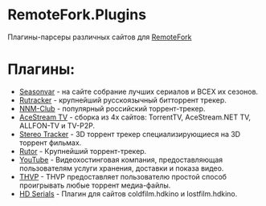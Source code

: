 # RemoteFork.Plugins
Плагины-парсеры различных сайтов для [RemoteFork](https://github.com/ShutovPS/RemoteFork)
# Плагины:
- [Seasonvar](https://github.com/ShutovPS/RemoteFork.Plugins/tree/seasonvar) - на сайте собрание лучших сериалов и ВСЕХ их сезонов.
- [Rutracker](https://github.com/ShutovPS/RemoteFork.Plugins/tree/rutracker) - крупнейший русскоязычный битторрент трекер.
- [NNM-Club](https://github.com/ShutovPS/RemoteFork.Plugins/tree/nnmclub) - популярный российский торрент-трекер.
- [AceStream TV](https://github.com/ShutovPS/RemoteFork.Plugins/tree/acestreamtv) - сборка из 4х сайтов: TorrentTV, AceStream.NET TV, ALLFON-TV и TV-P2P.
- [Stereo Tracker](https://github.com/ShutovPS/RemoteFork.Plugins/tree/stereotracker) - 3D торрент трекер специализирующиеся на 3D торрент фильмах.
- [Rutor](https://github.com/ShutovPS/RemoteFork.Plugins/tree/rutor) - Крупнейший торрент-трекер.
- [YouTube](https://github.com/ShutovPS/RemoteFork.Plugins/tree/youtube) - Видеохостинговая компания, предоставляющая пользователям услуги хранения, доставки и показа видео.
- [THVP](https://github.com/ShutovPS/RemoteFork.Plugins/tree/thvp) - THVP предоставляет пользователю простой способ проигрывать любые торрент медиа-файлы.
- [HD Serials](https://github.com/ShutovPS/RemoteFork.Plugins/tree/hdserials) - Плагин для сайтов coldfilm.hdkino и lostfilm.hdkino.

